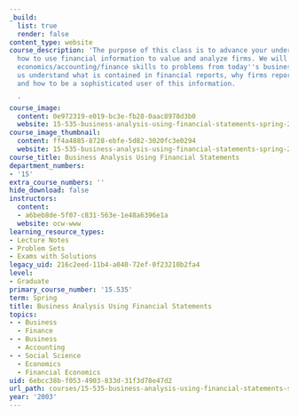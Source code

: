 ```yaml
---
_build:
  list: true
  render: false
content_type: website
course_description: 'The purpose of this class is to advance your understanding of
  how to use financial information to value and analyze firms. We will apply your
  economics/accounting/finance skills to problems from today''s business news to help
  us understand what is contained in financial reports, why firms report certain information,
  and how to be a sophisticated user of this information.

  '
course_image:
  content: 0e972319-e019-bc3e-fb28-0aac8978d3b0
  website: 15-535-business-analysis-using-financial-statements-spring-2003
course_image_thumbnail:
  content: ff4a4885-8728-ebfe-5d82-3020fc3e0294
  website: 15-535-business-analysis-using-financial-statements-spring-2003
course_title: Business Analysis Using Financial Statements
department_numbers:
- '15'
extra_course_numbers: ''
hide_download: false
instructors:
  content:
  - a6beb8de-5f07-c831-563e-1e48a6396e1a
  website: ocw-www
learning_resource_types:
- Lecture Notes
- Problem Sets
- Exams with Solutions
legacy_uid: 216c2eed-11b4-a040-72ef-0f23210b2fa4
level:
- Graduate
primary_course_number: '15.535'
term: Spring
title: Business Analysis Using Financial Statements
topics:
- - Business
  - Finance
- - Business
  - Accounting
- - Social Science
  - Economics
  - Financial Economics
uid: 6ebcc38b-f053-4903-833d-31f3d78e47d2
url_path: courses/15-535-business-analysis-using-financial-statements-spring-2003
year: '2003'
---
```

